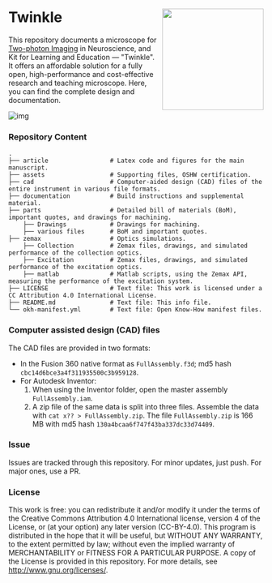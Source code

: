 # Twinkle <a href="https://certification.oshwa.org/us002677.html"><img src="assets/oshw_certification.png" align="right" width="200"></a>

This repository documents a microscope for [Two-photon Imaging](https://en.wikipedia.org/wiki/Two-photon_excitation_microscopy) in Neuroscience, and Kit for Learning and Education — "Twinkle". <br/> It offers an affordable solution for a fully open, high-performance and cost-effective research and teaching microscope. Here, you can find the complete design and documentation. 

![img](./assets/overview.jpg)

### Repository Content
    .
    ├── article                 # Latex code and figures for the main manuscript.
    ├── assets                  # Supporting files, OSHW certification.
    ├── cad                     # Computer-aided design (CAD) files of the entire instrument in various file formats.
    ├── documentation           # Build instructions and supplemental material.
    ├── parts                   # Detailed bill of materials (BoM), important quotes, and drawings for machining.
        ├── Drawings            # Drawings for machining.
        ├── various files       # BoM and important quotes.
    ├── zemax                   # Optics simulations.
        ├── Collection          # Zemax files, drawings, and simulated performance of the collection optics.
        ├── Excitation          # Zemax files, drawings, and simulated performance of the excitation optics.
        ├── matlab              # Matlab scripts, using the Zemax API, measuring the performance of the excitation system.
    ├── LICENSE                 # Text file: This work is licensed under a CC Attribution 4.0 International License.
    ├── README.md               # Text file: This info file.
    └── okh-manifest.yml        # Text file: Open Know-How manifest files.   

### Computer assisted design (CAD) files
The CAD files are provided in two formats:
- In the Fusion 360 native format as `FullAssembly.f3d`; md5 hash `cbc14d6bce3a4f311935500c3b959128`.
- For Autodesk Inventor:
    1. When using the Inventor folder, open the master assembly `FullAssembly.iam`.
    2. A zip file of the same data is split into three files. Assemble the data with `cat x?? > FullAssembly.zip`. The file `FullAssembly.zip` is 166 MB with md5 hash `130a4bcaa6f747f43ba337dc33d74409`.

### Issue
Issues are tracked through this repository. For minor updates, just push. For major ones, use a PR. 

### License
This work is free: you can redistribute it and/or modify it under the terms of the Creative Commons Attribution 4.0 International license, version 4 of the License, or (at your option) any later version (CC-BY-4.0). This program is distributed in the hope that it will be useful, but WITHOUT ANY WARRANTY, to the extent permitted by law; without even the implied warranty of MERCHANTABILITY or FITNESS FOR A PARTICULAR PURPOSE. A copy of the License is provided in this repository.  For more details, see <http://www.gnu.org/licenses/>.


